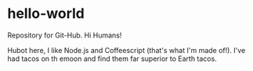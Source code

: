 # hello-world
Repository for Git-Hub.
Hi Humans!

Hubot here, I like Node.js and Coffeescript (that's what I'm made of!).
I've had tacos on th emoon and find them far superior to Earth tacos.
